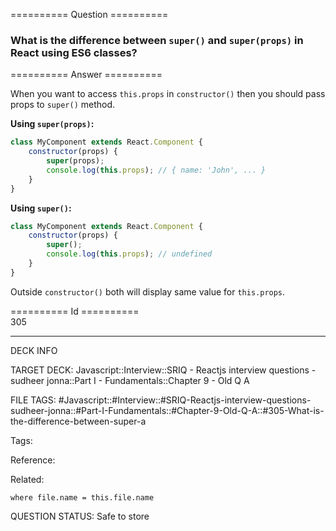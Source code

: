 ========== Question ==========  

### What is the difference between `super()` and `super(props)` in React using ES6 classes?  

========== Answer ==========  

When you want to access `this.props` in `constructor()` then you should pass props to `super()` method.

**Using `super(props)`:**

```javascript
class MyComponent extends React.Component {
    constructor(props) {
        super(props);
        console.log(this.props); // { name: 'John', ... }
    }
}
```

**Using `super()`:**

```javascript
class MyComponent extends React.Component {
    constructor(props) {
        super();
        console.log(this.props); // undefined
    }
}
```

Outside `constructor()` both will display same value for `this.props`.

========== Id ==========  
305

---

DECK INFO

TARGET DECK: Javascript::Interview::SRIQ - Reactjs interview questions - sudheer jonna::Part I - Fundamentals::Chapter 9 - Old Q A

FILE TAGS: #Javascript::#Interview::#SRIQ-Reactjs-interview-questions-sudheer-jonna::#Part-I-Fundamentals::#Chapter-9-Old-Q-A::#305-What-is-the-difference-between-super-a

Tags:

Reference:

Related:

```dataview
where file.name = this.file.name
```
QUESTION STATUS: Safe to store

